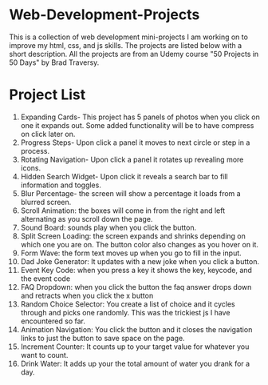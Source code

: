 # Web-Development-Projects
This is a collection of web development mini-projects I am working on to improve my html, css, and js skills. The projects are listed below with a short description. All the projects are from an Udemy course "50 Projects in 50 Days" by Brad Traversy. 

# Project List
1. Expanding Cards- This project has 5 panels of photos when you click on one it expands out. Some added functionality will be to have compress on click later on. 
2. Progress Steps- Upon click a panel it moves to next circle or step in a process.
3. Rotating Navigation- Upon click a panel it rotates up revealing more icons. 
4. Hidden Search Widget- Upon click it reveals a search bar to fill information and toggles.
5. Blur Percentage- the screen will show a percentage it loads from a blurred screen.
6. Scroll Animation: the boxes will come in from the right and left alternating as you scroll down the page.
7. Sound Board: sounds play when you click the button.
8. Split Screen Loading: the screen expands and shrinks depending on which one you are on. The button color also changes as you hover on it. 
9. Form Wave: the form text moves up when you go to fill in the input. 
10. Dad Joke Generator: It updates with a new joke when you click a button. 
11. Event Key Code: when you press a key it shows the key, keycode, and the event code
12. FAQ Dropdown: when you click the button the faq answer drops down and retracts when you click the x button
13. Random Choice Selector: You create a list of choice and it cycles through and picks one randomly. This was the trickiest js I have encountered so far. 
14. Animation Navigation: You click the button and it closes the navigation links to just the button to save space on the page.
15. Increment Counter: It counts up to your target value for whatever you want to count. 
16. Drink Water: It adds up your the total amount of water you drank for a day. 